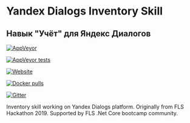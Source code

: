 # Yandex Dialogs Inventory Skill

## Навык "Учёт" для Яндекс Диалогов

[![AppVeyor](https://img.shields.io/appveyor/ci/vkamiansky/yandex-dialogs-inventory.svg)](https://ci.appveyor.com/project/vkamiansky/yandex-dialogs-inventory)

[![AppVeyor tests](https://img.shields.io/appveyor/tests/vkamiansky/yandex-dialogs-inventory.svg)](https://ci.appveyor.com/project/vkamiansky/yandex-dialogs-inventory/build/tests)

[![Website](https://img.shields.io/website/https/alice.vsop.spb.ru/api/inventory.svg)](alice.vsop.spb.ru/api/inventory)

[![Docker pulls](https://img.shields.io/docker/pulls/vkamiansky/aliceskills.svg)](https://hub.docker.com/r/vkamiansky/aliceskills)

[![Gitter](https://badges.gitter.im/FirstLine-Software-Practice/community.svg)](https://gitter.im/FirstLine-Software-Practice/community?utm_source=badge&utm_medium=badge&utm_campaign=pr-badge)

Inventory skill working on Yandex Dialogs platform. Originally from FLS Hackathon 2019. Supported by FLS .Net Core bootcamp community.
